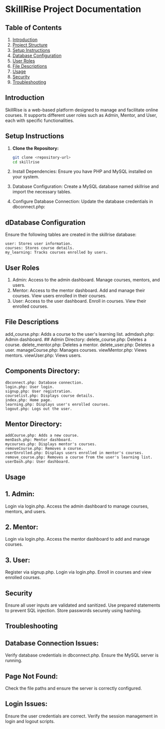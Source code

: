 # SkillRise Project Documentation

## Table of Contents
1. [Introduction](#introduction)
2. [Project Structure](#project-structure)
3. [Setup Instructions](#setup-instructions)
4. [Database Configuration](#database-configuration)
5. [User Roles](#user-roles)
6. [File Descriptions](#file-descriptions)
7. [Usage](#usage)
8. [Security](#security)
9. [Troubleshooting](#troubleshooting)

## Introduction
SkillRise is a web-based platform designed to manage and facilitate online courses. It supports different user roles such as Admin, Mentor, and User, each with specific functionalities.

## Setup Instructions
1. **Clone the Repository:**
   ```sh
   git clone <repository-url>
   cd skillrise

2. Install Dependencies: Ensure you have PHP and MySQL installed on your system.

3. Database Configuration: Create a MySQL database named skillrise and import the necessary tables.

4. Configure Database Connection: Update the database credentials in dbconnect.php:

## dDatabase Configuration
Ensure the following tables are created in the skillrise database:

    user: Stores user information.
    courses: Stores course details.
    my_learning: Tracks courses enrolled by users.

## User Roles

1. Admin:
    Access to the admin dashboard.
    Manage courses, mentors, and users.
2. Mentor:
    Access to the mentor dashboard.
    Add and manage their courses.
    View users enrolled in their courses.
3. User:
    Access to the user dashboard.
    Enroll in courses.
    View their enrolled courses.

## File Descriptions

add_course.php: Adds a course to the user's learning list.
    admdash.php: Admin dashboard.
    ## Admin Directory:
    delete_course.php: Deletes a course.
    delete_mentor.php: Deletes a mentor.
    delete_user.php: Deletes a user.
    manageCourse.php: Manages courses.
    viewMentor.php: Views mentors.
    viewUser.php: Views users.

## Components Directory:

    dbconnect.php: Database connection.
    login.php: User login.
    signup.php: User registration.
    courselist.php: Displays course details.
    index.php: Home page.
    learning.php: Displays user's enrolled courses.
    logout.php: Logs out the user.

## Mentor Directory:

    addCourse.php: Adds a new course.
    menDash.php: Mentor dashboard.
    mycourses.php: Displays mentor's courses.
    removeCourse.php: Removes a course.
    userEnrolled.php: Displays users enrolled in mentor's courses.
    remove_course.php: Removes a course from the user's learning list.
    userDash.php: User dashboard.

## Usage

## 1. Admin:

Login via login.php.
Access the admin dashboard to manage courses, mentors, and users.

## 2. Mentor:

Login via login.php.
Access the mentor dashboard to add and manage courses.

## 3. User:

Register via signup.php.
Login via login.php.
Enroll in courses and view enrolled courses.

## Security

Ensure all user inputs are validated and sanitized.
Use prepared statements to prevent SQL injection.
Store passwords securely using hashing.

## Troubleshooting

## Database Connection Issues:

Verify database credentials in dbconnect.php.
Ensure the MySQL server is running.

## Page Not Found:

Check the file paths and ensure the server is correctly configured.

## Login Issues:

Ensure the user credentials are correct.
Verify the session management in login and logout scripts.